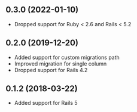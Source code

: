 ## 0.3.0 (2022-01-10)

- Dropped support for Ruby < 2.6 and Rails < 5.2

## 0.2.0 (2019-12-20)

- Added support for custom migrations path
- Improved migration for single column
- Dropped support for Rails 4.2

## 0.1.2 (2018-03-22)

- Added support for Rails 5
